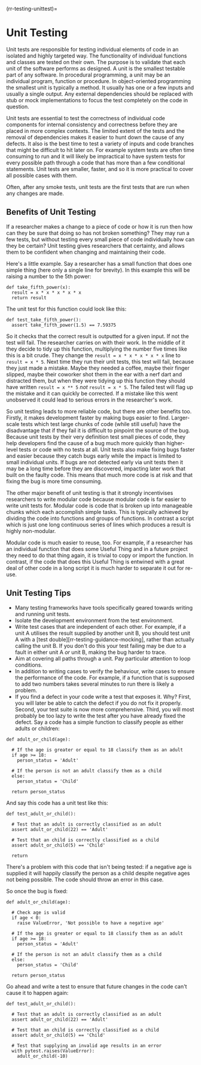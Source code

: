 (rr-testing-unittest)=
# Unit Testing

Unit tests are responsible for testing individual elements of code in an isolated and highly targeted way.
The functionality of individual functions and classes are tested on their own.
The purpose is to validate that each unit of the software performs as designed.
A unit is the smallest testable part of any software.
In procedural programming, a unit may be an individual program, function or procedure.
In object-oriented programming the smallest unit is typically a method.
It usually has one or a few inputs and usually a single output.
Any external dependencies should be replaced with stub or mock implementations to focus the test completely on the code in question.

Unit tests are essential to test the correctness of individual code components for internal consistency and correctness before they are placed in more complex contexts.
The limited extent of the tests and the removal of dependencies makes it easier to hunt down the cause of any defects.
It also is the best time to test a variety of inputs and code branches that might be difficult to hit later on.
For example system tests are often time consuming to run and it will likely be impractical to have system tests for every possible path through a code that has more than a few conditional statements.
Unit tests are smaller, faster, and so it is more practical to cover all possible cases with them.

Often, after any smoke tests, unit tests are the first tests that are run when any changes are made.

## Benefits of Unit Testing

If a researcher makes a change to a piece of code or how it is run then how can they be sure that doing so has not broken something?
They may run a few tests, but without testing every small piece of code individually how can they be certain?
Unit testing gives researchers that certainty, and allows them to be confident when changing and maintaining their code.

Here's a little example.
Say a researcher has a small function that does one simple thing (here only a single line for brevity).
In this example this will be raising a number to the 5th power:

```
def take_fifth_power(x):
  result = x * x * x * x * x
  return result
```

The unit test for this function could look like this:
```
def test_take_fifth_power():
  assert take_fifth_power(1.5) == 7.59375
```

So it checks that the correct result is outputted for a given input.
If not the test will fail.
The researcher carries on with their work.
In the middle of it they decide to tidy up this function, multiplying the number five times like this is a bit crude.
They change the `result = x * x * x * x * x` line to `result = x * 5`.
Next time they run their unit tests, this test will fail, because they just made a mistake.
Maybe they needed a coffee, maybe their finger slipped, maybe their coworker shot them in the ear with a nerf dart and distracted them, but when they were tidying up this function they should have written `result = x ** 5` *not* `result = x * 5`.
The failed test will flag up the mistake and it can quickly be corrected.
If a mistake like this went unobserved it could lead to serious errors in the researcher's work.

So unit testing leads to more reliable code, but there are other benefits too.
Firstly, it makes development faster by making bugs easier to find.
Larger-scale tests which test large chunks of code (while still useful) have the disadvantage that if they fail it is difficult to pinpoint the source of the bug.
Because unit tests by their very definition test small pieces of code, they help developers find the cause of a bug much more quickly than higher-level tests or code with no tests at all.
Unit tests also make fixing bugs faster and easier because they catch bugs early while the impact is limited to small individual units.
If bugs are not detected early via unit tests then it may be a long time before they are discovered, impacting later work that built on the faulty code.
This means that much more code is at risk and that fixing the bug is more time consuming.

The other major benefit of unit testing is that it strongly incentivises researchers to write modular code because modular code is far easier to write unit tests for.
Modular code is code that is broken up into manageable chunks which each accomplish simple tasks.
This is typically achieved by dividing the code into functions and groups of functions.
In contrast a script which is just one long continuous series of lines which produces a result is highly non-modular.

Modular code is much easier to reuse, too.
For example, if a researcher has an individual function that does some Useful Thing and in a future project they need to do that thing again, it is trivial to copy or import the function.
In contrast, if the code that does this Useful Thing is entwined with a great deal of other code in a long script it is much harder to separate it out for re-use.

## Unit Testing Tips

- Many testing frameworks have tools specifically geared towards writing and running unit tests.
- Isolate the development environment from the test environment.
- Write test cases that are independent of each other. For example, if a unit A utilises the result supplied by another unit B, you should test unit A with a [test double][rr-testing-guidance-mocking], rather than actually calling the unit B. If you don't do this your test failing may be due to a fault in either unit A *or* unit B, making the bug harder to trace.
- Aim at covering all paths through a unit. Pay particular attention to loop conditions.
- In addition to writing cases to verify the behaviour, write cases to ensure the performance of the code. For example, if a function that is supposed to add two numbers takes several minutes to run there is likely a problem.
- If you find a defect in your code write a test that exposes it. Why? First, you will later be able to catch the defect if you do not fix it properly. Second, your test suite is now more comprehensive. Third, you will most probably be too lazy to write the test after you have already fixed the defect. Say a code has a simple function to classify people as either adults or children:

```
def adult_or_child(age):

  # If the age is greater or equal to 18 classify them as an adult
  if age >= 18:
    person_status = 'Adult'

  # If the person is not an adult classify them as a child
  else:
    person_status = 'Child'

  return person_status
```

And say this code has a unit test like this:

```
def test_adult_or_child():

  # Test that an adult is correctly classified as an adult
  assert adult_or_child(22) == 'Adult'

  # Test that an child is correctly classified as a child
  assert adult_or_child(5) == 'Child'

  return
```

There's a problem with this code that isn't being tested: if a negative age is supplied it will happily classify the person as a child despite negative ages not being possible.
The code should throw an error in this case.

So once the bug is fixed:
```
def adult_or_child(age):

  # Check age is valid
  if age < 0:
    raise ValueError, 'Not possible to have a negative age'

  # If the age is greater or equal to 18 classify them as an adult
  if age >= 18:
    person_status = 'Adult'

  # If the person is not an adult classify them as a child
  else:
    person_status = 'Child'

  return person_status
```

Go ahead and write a test to ensure that future changes in the code can't cause it to happen again:
```
def test_adult_or_child():

  # Test that an adult is correctly classified as an adult
  assert adult_or_child(22) == 'Adult'

  # Test that an child is correctly classified as a child
  assert adult_or_child(5) == 'Child'

  # Test that supplying an invalid age results in an error
  with pytest.raises(ValueError):
    adult_or_child(-10)
```
